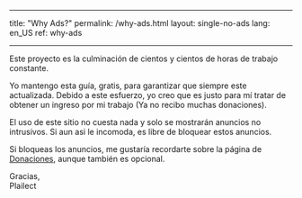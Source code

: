 * * *

title: "Why Ads?" permalink: /why-ads.html layout: single-no-ads lang: en_US ref: why-ads

* * *

Este proyecto es la culminación de cientos y cientos de horas de trabajo constante.

Yo mantengo esta guía, gratis, para garantizar que siempre este actualizada. Debido a este esfuerzo, yo creo que es justo para mí tratar de obtener un ingreso por mi trabajo (Ya no recibo muchas donaciones).

El uso de este sitio no cuesta nada y solo se mostrarán anuncios no intrusivos. Si aun asi le incomoda, es libre de bloquear estos anuncios.

Si bloqueas los anuncios, me gustaría recordarte sobre la página de [Donaciones](donations), aunque también es opcional.

Gracias,  
Plailect
